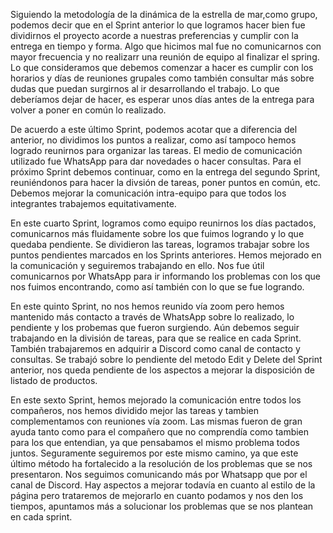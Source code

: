 Siguiendo la metodología de la dinámica de la estrella de mar,como grupo, podemos decir que en el Sprint anterior lo que logramos hacer bien fue dividirnos el proyecto acorde a nuestras preferencias y cumplir con la entrega en tiempo y forma.
Algo que hicimos mal fue no comunicarnos con mayor frecuencia y no realizarr una reunión de equipo al finalizar el spring. 
Lo que consideramos que debemos comenzar a hacer es cumplir con los horarios y días de reuniones grupales como también consultar más sobre dudas que puedan surgirnos al ir desarrollando el trabajo. 
Lo que deberíamos dejar de hacer, es esperar unos días antes de la entrega para volver a poner en común lo realizado. 

De acuerdo a este último Sprint, podemos acotar que a diferencia del anterior, no dividimos los puntos a realizar, como así tampoco hemos logrado reunirnos para organizar las tareas. El medio de comunicación utilizado fue WhatsApp para dar novedades o hacer consultas. Para el próximo Sprint debemos continuar, como en la entrega del segundo Sprint, reuniéndonos para hacer la divsión de tareas, poner puntos en común, etc. Debemos mejorar la comunicación intra-equipo para que todos los integrantes trabajemos equitativamente.

En este cuarto Sprint, logramos como equipo reunirnos los días pactados, comunicarnos más fluidamente sobre los que fuimos logrando y lo que quedaba pendiente. Se dividieron las tareas, logramos trabajar sobre los puntos pendientes marcados en los Sprints anteriores. Hemos mejorado en la comunicación y seguiremos trabajando en ello. Nos fue útil comunicarnos por WhatsApp para ir informando los problemas con los que nos fuimos encontrando, como así también con lo que se fue logrando.  

En este quinto Sprint, no nos hemos reunido vía zoom pero hemos mantenido más contacto a través de WhatsApp sobre lo realizado, lo pendiente y los probemas que fueron surgiendo. Aún debemos seguir trabajando en la división de tareas, para que se realice en cada Sprint. También trabajaremos en adquirir a Discord como canal de contacto y consultas. Se trabajó sobre lo pendiente del metodo Edit y Delete del Sprint anterior, nos queda pendiente de los aspectos a mejorar la disposición de listado de productos.

En este sexto Sprint, hemos mejorado la comunicación entre todos los compañeros, nos hemos dividido mejor las tareas y tambien complementamos con reuniones vía zoom. Las mismas fueron de gran ayuda tanto como para el compañero que no comprendía como tambien para los que entendian, ya que pensabamos el mismo problema todos juntos. Seguramente seguiremos por este mismo camino, ya que este último método ha fortalecido a la resolución de los problemas que se nos presentaron. Nos seguimos comunicando más por Whatsapp que por el canal de Discord. Hay aspectos a mejorar todavía en cuanto al estilo de la página pero trataremos de mejorarlo en cuanto podamos y nos den los tiempos, apuntamos más a solucionar los problemas que se nos plantean en cada sprint.